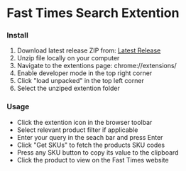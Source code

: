 # Fast Times Search Extention

### Install
1. Download latest release ZIP from: [Latest Release](https://github.com/idkfelix/FT-Search/releases)
2. Unzip file locally on your computer
3. Navigate to the extentions page: chrome://extensions/
4. Enable developer mode in the top right corner
5. Click "load unpacked" in the top left corner
6. Select the unziped extention folder

### Usage
- Click the extention icon in the browser toolbar
- Select relevant product filter if applicable
- Enter your query in the seach bar and press Enter
- Click "Get SKUs" to fetch the products SKU codes
- Press any SKU button to copy its value to the clipboard
- Click the product to view on the Fast Times website

